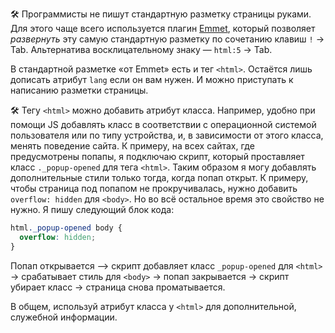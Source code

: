 🛠 Программисты не пишут стандартную разметку страницы руками. Для этого чаще всего используется плагин [Emmet](https://emmet.io/), который позволяет _развернуть_ эту самую стандартную разметку по сочетанию клавиш `!` → Tab. Альтернатива восклицательному знаку — `html:5` → Tab.

В стандартной разметке «от Emmet» есть и тег `<html>`. Остаётся лишь дописать атрибут `lang` если он вам нужен. И можно приступать к написанию разметки страницы.

🛠 Тегу `<html>` можно добавить атрибут класса. Например, удобно при помощи JS добавлять класс в соответствии с операционной системой пользователя или по типу устройства, и, в зависимости от этого класса, менять поведение сайта. К примеру, на всех сайтах, где предусмотрены попапы, я подключаю скрипт, который проставляет класс `._popup-opened` для тега `<html>`. Таким образом я могу добавлять дополнительные стили только тогда, когда попап открыт. К примеру, чтобы страница под попапом не прокручивалась, нужно добавить `overflow: hidden` для `<body>`. Но во всё остальное время это свойство не нужно. Я пишу следующий блок кода:

```css
html._popup-opened body {
  overflow: hidden;
}
```

Попап открывается &xrarr; скрипт добавляет класс `_popup-opened` для `<html>` → срабатывает стиль для `<body>` → попап закрывается → скрипт убирает класс → страница снова проматывается.

В общем, используй атрибут класса у `<html>` для дополнительной, служебной информации.
